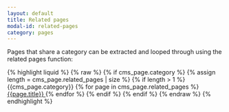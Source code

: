 ```yaml
---
layout: default
title: Related pages
modal-id: related-pages
category: pages
---
```

Pages that share a category can be extracted and looped through using the related pages function:

{% highlight liquid %}
{% raw %}
{% if cms_page.category %}
 {% assign length = cms_page.related_pages | size  %}
  {% if length > 1 %}
   <span class="title">{{cms_page.category}}</span>
   {% for page in cms_page.related_pages %}
    <a class="{% if page.title == cms_page.title %}active{% endif %}" href="/pages/{{ page.uri }}">
     {{page.title}}
    </a>
   {% endfor %}
  {% endif %}
{% endif %}
{% endraw %}
{% endhighlight %}